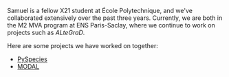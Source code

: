 Samuel is a fellow X21 student at École Polytechnique, and we've collaborated extensively over the past three years. Currently, we are both in the M2 MVA program at ENS Paris-Saclay, where we continue to work on projects such as *ALteGraD*.

Here are some projects we have worked on together:
- [PySpecies](https://mathias-grau.github.io/projects/pyspecies/)
- [MODAL](https://mathias-grau.github.io/projects/modal/)